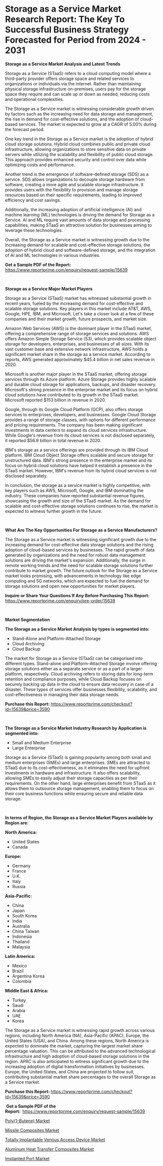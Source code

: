 <p><h1>Storage as a Service Market Research Report: The Key To Successful Business Strategy Forecasted for Period from 2024 - 2031</h1></p><p><strong>Storage as a Service Market Analysis and Latest Trends</strong></p>
<p><p>Storage as a Service (STaaS) refers to a cloud computing model where a third-party provider offers storage space and related services to organizations or individuals via the internet. Rather than maintaining physical storage infrastructure on-premises, users pay for the storage space they require and can scale up or down as needed, reducing costs and operational complexities.</p><p>The Storage as a Service market is witnessing considerable growth driven by factors such as the increasing need for data storage and management, the rise in demand for cost-effective solutions, and the adoption of cloud-based services. The market is expected to grow at a CAGR of 5.00% during the forecast period.</p><p>One key trend in the Storage as a Service market is the adoption of hybrid cloud storage solutions. Hybrid cloud combines public and private cloud infrastructure, allowing organizations to store sensitive data on private servers while utilizing the scalability and flexibility of public cloud storage. This approach provides enhanced security and control over data while optimizing costs and performance.</p><p>Another trend is the emergence of software-defined storage (SDS) as a service. SDS allows organizations to decouple storage hardware from software, creating a more agile and scalable storage infrastructure. It provides users with the flexibility to provision and manage storage resources based on their specific requirements, leading to improved efficiency and cost savings.</p><p>Additionally, the increasing adoption of artificial intelligence (AI) and machine learning (ML) technologies is driving the demand for Storage as a Service. AI and ML require vast amounts of data storage and processing capabilities, making STaaS an attractive solution for businesses aiming to leverage these technologies.</p><p>Overall, the Storage as a Service market is witnessing growth due to the increasing demand for scalable and cost-effective storage solutions, the adoption of hybrid cloud and software-defined storage, and the integration of AI and ML technologies in various industries.</p></p>
<p><strong>Get a Sample PDF of the Report:&nbsp;</strong> <a href="https://www.reportprime.com/enquiry/request-sample/15639">https://www.reportprime.com/enquiry/request-sample/15639</a></p>
<p>&nbsp;</p>
<p><strong>Storage as a Service Major Market Players</strong></p>
<p><p>Storage as a Service (STaaS) market has witnessed substantial growth in recent years, fueled by the increasing demand for cost-effective and scalable storage solutions. Key players in this market include AT&T, AWS, Google, HPE, IBM, and Microsoft. Let's take a closer look at a few of these companies and their market growth, future prospects, and market size.</p><p>Amazon Web Services (AWS) is the dominant player in the STaaS market, offering a comprehensive range of storage services and solutions. AWS offers Amazon Simple Storage Service (S3), which provides scalable object storage for developers, enterprises, and businesses of all sizes. With its vast customer base and extensive network infrastructure, AWS holds a significant market share in the storage as a service market. According to reports, AWS generated approximately $45.4 billion in net sales revenue in 2020.</p><p>Microsoft is another major player in the STaaS market, offering storage services through its Azure platform. Azure Storage provides highly scalable and durable cloud storage for applications, backups, and disaster recovery. Microsoft's strong presence in the enterprise market and its focus on hybrid cloud solutions have contributed to its growth in the STaaS market. Microsoft reported $153 billion in revenue in 2020.</p><p>Google, through its Google Cloud Platform (GCP), also offers storage services to enterprises, developers, and businesses. Google Cloud Storage provides a range of storage classes, with options for different performance and pricing requirements. The company has been making significant investments in data centers to expand its cloud services infrastructure. While Google's revenue from its cloud services is not disclosed separately, it reported $56.9 billion in total revenue in 2020.</p><p>IBM's storage as a service offerings are provided through its IBM Cloud platform. IBM Cloud Object Storage offers scalable and secure storage for unstructured data. IBM's strong presence in the enterprise market and its focus on hybrid cloud solutions have helped it establish a presence in the STaaS market. However, IBM's revenue from its hybrid cloud services is not disclosed separately.</p><p>In conclusion, the storage as a service market is highly competitive, with key players such as AWS, Microsoft, Google, and IBM dominating the industry. These companies have reported substantial revenue figures, showcasing the growth and size of the STaaS market. As the demand for scalable and cost-effective storage solutions continues to rise, the market is expected to witness further growth in the future.</p></p>
<p>&nbsp;</p>
<p><strong>What Are The Key Opportunities For Storage as a Service Manufacturers?</strong></p>
<p><p>The Storage as a Service market is witnessing significant growth due to the increasing demand for cost-effective data storage solutions and the rising adoption of cloud-based services by businesses. The rapid growth of data generated by organizations and the need for robust data management solutions are driving the market's expansion. Additionally, the surge in remote working trends and the need for scalable storage solutions further contribute to market growth. The future outlook for the Storage as a Service market looks promising, with advancements in technology like edge computing and 5G networks, which are expected to fuel the demand for storage solutions and open new opportunities for market players.</p></p>
<p><strong>Inquire or Share Your Questions If Any Before Purchasing This Report:</strong> <a href="https://www.reportprime.com/enquiry/pre-order/15639">https://www.reportprime.com/enquiry/pre-order/15639</a></p>
<p>&nbsp;</p>
<p><strong>Market Segmentation</strong></p>
<p><strong>The Storage as a Service Market Analysis by types is segmented into:</strong></p>
<p><ul><li>Stand-Alone and Platform-Attached Storage</li><li>Cloud Archiving</li><li>Cloud Backup</li></ul></p>
<p><p>The market for Storage as a Service (STaaS) can be categorised into different types. Stand-alone and Platform-Attached Storage involve offering storage solutions either as a separate service or as a part of a larger platform, respectively. Cloud archiving refers to storing data for long-term retention and compliance purposes, while Cloud Backup focuses on securely backing up data in the cloud to ensure data recovery in case of a disaster. These types of services offer businesses flexibility, scalability, and cost-effectiveness in managing their data storage needs.</p></p>
<p><strong>Purchase this Report:&nbsp;</strong><a href="https://www.reportprime.com/checkout?id=15639&price=3590">https://www.reportprime.com/checkout?id=15639&price=3590</a></p>
<p>&nbsp;</p>
<p><strong>The Storage as a Service Market Industry Research by Application is segmented into:</strong></p>
<p><ul><li>Small and Medium Enterprise</li><li>Large Enterprise</li></ul></p>
<p><p>Storage as a Service (STaaS) is gaining popularity among both small and medium enterprises (SMEs) and large enterprises. SMEs are attracted to STaaS due to its cost-effectiveness, as it eliminates the need for upfront investments in hardware and infrastructure. It also offers scalability, allowing SMEs to easily adjust their storage capacities as per their requirements. On the other hand, large enterprises benefit from STaaS as it allows them to outsource storage management, enabling them to focus on their core business functions while ensuring secure and reliable data storage.</p></p>
<p>&nbsp;</p>
<p><strong>In terms of Region, the Storage as a Service Market Players available by Region are:</strong></p>
<p>
    <p> <strong> North America: </strong>
        <ul>
            <li>United States</li>
            <li>Canada</li>
        </ul>
        </p> 
    <p> <strong> Europe: </strong>
        <ul>
            <li>Germany</li>
            <li>France</li>
            <li>U.K.</li>
            <li>Italy</li>
            <li>Russia</li>
        </ul>
        </p> 
    <p> <strong> Asia-Pacific: </strong>
        <ul>
            <li>China</li>
            <li>Japan</li>
            <li>South Korea</li>
            <li>India</li>
            <li>Australia</li>
            <li>China Taiwan</li>
            <li>Indonesia</li>
            <li>Thailand</li>
            <li>Malaysia</li>
        </ul>
        </p> 
    <p> <strong> Latin America: </strong>
        <ul>
            <li>Mexico</li>
            <li>Brazil</li>
            <li>Argentina Korea</li>
            <li>Colombia</li>
        </ul>
        </p> 
    <p> <strong> Middle East & Africa: </strong>
        <ul>
            <li>Turkey</li>
            <li>Saudi</li>
            <li>Arabia</li>
            <li>UAE</li>
            <li>Korea</li>
        </ul>
    </p>
    </p>
<p><p>The Storage as a Service market is witnessing rapid growth across various regions, including North America (NA), Asia-Pacific (APAC), Europe, the United States (USA), and China. Among these regions, North America is expected to dominate the market, capturing the largest market share percentage valuation. This can be attributed to the advanced technological infrastructure and high adoption of cloud-based storage solutions in the region. APAC is also anticipated to witness significant growth due to the increasing adoption of digital transformation initiatives by businesses. Europe, the United States, and China are projected to follow suit, contributing substantial market share percentages to the overall Storage as a Service market.</p></p>
<p><strong>Purchase this Report: </strong><a href="https://www.reportprime.com/checkout?id=15639&price=3590">https://www.reportprime.com/checkout?id=15639&price=3590</a></p>
<p>&nbsp;<strong>Get a Sample PDF of the Report:&nbsp;&nbsp;</strong><a href="https://www.reportprime.com/enquiry/request-sample/15639">https://www.reportprime.com/enquiry/request-sample/15639</a></p>
<p><strong></strong></p>
<p><p><a href="https://medium.com/@kartik.reportprime/poly-1-butene-market-size-reveals-the-best-marketing-channels-in-global-industry-010a05fc6970">Poly(1-Butene) Market</a></p><p><a href="https://medium.com/@kartik.reportprime/missile-composites-market-trends-forecast-and-competitive-analysis-to-2031-4bfbf4cbfb80">Missile Composites Market</a></p><p><a href="https://github.com/kuntayevaz/Market-Research-Report-List-2/blob/main/totally-implantable-venous-access-device-market.md">Totally Implantable Venous Access Device Market</a></p><p><a href="https://medium.com/@kartik.reportprime/aluminum-heat-transfer-composites-market-analysis-and-sze-forecasted-for-period-from-2024-to-2031-0ce56914213f">Aluminum Heat Transfer Composites Market</a></p><p><a href="https://github.com/Krish2023na/Market-Research-Report-List-2/blob/main/implanted-port-market.md">Implanted Port Market</a></p></p>